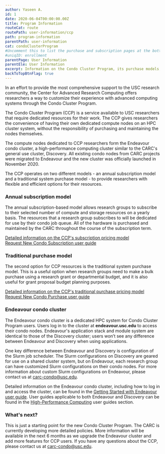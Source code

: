 ```yaml
---
author: Yaseen A.
id: 1
date: 2020-06-04T00:00:00.00Z
title: Program Information
routeCat: route
routePath: user-information/ccp
path: program-information
parentPath: user-information
cat: condoClusterProgram
#Uncomment this to list the purchase and subscription pages at the bottom of this page
#uniqID: enrollment
parentPage: User Information
parentEle: User Information
excerpt: Information on the Condo Cluster Program, its purchase models, and pricing.
backToTopBtnFlag: true
---
```


In an effort to provide the most comprehensive support to the USC research community, the Center for Advanced Research Computing offers researchers a way to customize their experience with advanced computing systems through the Condo Cluster Program. 

The Condo Cluster Program (CCP) is a service available to USC researchers that require dedicated resources for their work. The CCP gives researchers the convenience of having their own dedicated compute nodes on an HPC cluster system, without the responsibility of purchasing and maintaining the nodes themselves.

The compute nodes dedicated to CCP researchers form the Endeavour condo cluster, a high-performance computing cluster similar to the CARC's general use cluster, Discovery. All existing condo nodes from CARC projects were migrated to Endeavour and the new cluster was officially launched in November 2020.

The CCP operates on two different models - an annual subscription model and a traditional system purchase model - to provide researchers with flexible and efficient options for their resources.

### Annual subscription model

The annual subscription-based model allows research groups to subscribe to their selected number of compute and storage resources on a yearly basis. The resources that a research group subscribes to will be dedicated for use by their condo job queue. All of the hardware is purchased and maintained by the CARC throughout the course of the subscription term.

[Detailed information on the CCP's subscription pricing model](/user-information/ccp/program-information/ccp-subscription)  
[Request New Condo Subscription user guide](/user-information/user-guides/research-computing-user-portal/request-new-subscription)

### Traditional purchase model

The second option for CCP resources is the traditional system purchase model. This is a useful option when research groups need to make a bulk purchase using a research grant or departmental budget, and it is also useful for grant proposal budget planning purposes.

[Detailed information on the CCP's traditional purchase pricing model](/user-information/ccp/program-information/ccp-purchase)  
[Request New Condo Purchase user guide](/user-information/user-guides/research-computing-user-portal/request-new-purchase)

### Endeavour condo cluster

The Endeavour condo cluster is a dedicated HPC system for Condo Cluster Program users. Users log in to the cluster at **endeavour.usc.edu** to access their condo nodes. Endeavour's application stack and module system are identical to those of the Discovery cluster; users won’t see any difference between Endeavour and Discovery when using applications. 

One key difference between Endeavour and Discovery is configuration of the Slurm job scheduler. The Slurm configurations on Discovery are geared for use on a shared cluster system, but on Endeavour, each research group can have customized Slurm configurations on their condo nodes. For more information about custom Slurm configurations on Endeavour, please contact us at <carc-condo@usc.edu>. 

Detailed information on the Endeavour condo cluster, including how to log in and access the cluster, can be found in the [Getting Started with Endeavour user guide](/user-information/user-guides/high-performance-computing/getting-started-endeavour). User guides applicable to both Endeavour and Discovery can be found in the [High-Performance Computing](/user-information/user-guides/high-performance-computing) user guides section.

### What's next?

This is just a starting point for the new Condo Cluster Program. The CARC is currently developing more detailed policies. More information will be available in the next 6 months as we upgrade the Endeavour cluster and add more features for CCP users. If you have any questions about the CCP, please contact us at <carc-condo@usc.edu>. 